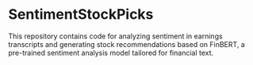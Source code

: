 # SentimentStockPicks
This repository contains code for analyzing sentiment in earnings transcripts and generating stock recommendations based on FinBERT, a pre-trained sentiment analysis model tailored for financial text.
